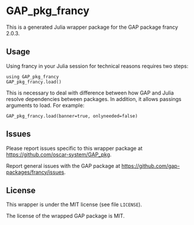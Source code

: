 # GAP_pkg_francy

This is a generated Julia wrapper package for the GAP package francy 2.0.3.

## Usage

Using francy in your Julia session for technical reasons requires two steps:

    using GAP_pkg_francy
    GAP_pkg_francy.load()

This is necessary to deal with difference between how GAP and Julia
resolve dependencies between packages. In addition, it allows passings
arguments to load. For example:

    GAP_pkg_francy.load(banner=true, onlyneeded=false)

## Issues

Please report issues specific to this wrapper package at <https://github.com/oscar-system/GAP_pkg>.

Report general issues with the GAP package at <https://github.com/gap-packages/francy/issues>.

## License

This wrapper is under the MIT license (see file `LICENSE`).

The license of the wrapped GAP package is MIT.

